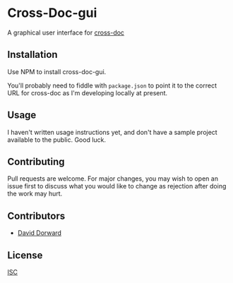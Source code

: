 # Cross-Doc-gui

A graphical user interface for [cross-doc](https://github.com/dorward/cross-doc)

## Installation

Use NPM to install cross-doc-gui.

You'll probably need to fiddle with `package.json` to point it to the correct
URL for cross-doc as I'm developing locally at present.

## Usage

I haven't written usage instructions yet, and don't have a sample project
available to the public. Good luck.

## Contributing

Pull requests are welcome. For major changes, you may wish to open an issue
first to discuss what you would like to change as rejection after doing the
work may hurt.

## Contributors

* [David Dorward](https://github.com/dorward/)

## License

[ISC](LICENSE.md)